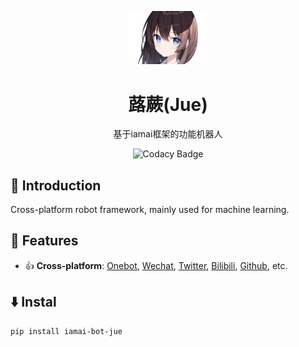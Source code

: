 <p align="center"><img width="128" src="jue1.png"></p>
<h1 align="center">
  蕗蕨(Jue)
</h1>
<p align="center">
  基于iamai框架的功能机器人
</p>
<p align="center">
  <a style="text-decoration:none" href="https://www.codacy.com/gh/retrofor/iamai/dashboard?utm_source=github.com&utm_medium=referral&utm_content=retrofor/iamai&utm_campaign=Badge_Gradee" target="_blank">
    <img src="https://app.codacy.com/project/badge/Grade/f3611d85db764236b65fac956bdb53df" alt="Codacy Badge" />
  </a>
</p>

## 📘 Introduction

Cross-platform robot framework, mainly used for machine learning.

## 🚀 Features

- 👍 **Cross-platform**: [Onebot](https://iamai.retrofor.space/adapters/onebot), [Wechat](https://iamai.retrofor.space/adapters/wechat), [Twitter](https://iamai.retrofor.space/adapters/twitter), [Bilibili](https://iamai.retrofor.space/adapters/bilibili), [Github](https://iamai.retrofor.space/adapters/github), etc.

## ⬇️ Instal

```sh
pip install iamai-bot-jue
```
